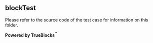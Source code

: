 ## blockTest

Please refer to the source code of the test case for information on this folder.

**Powered by TrueBlocks<sup>&trade;</sup>**

